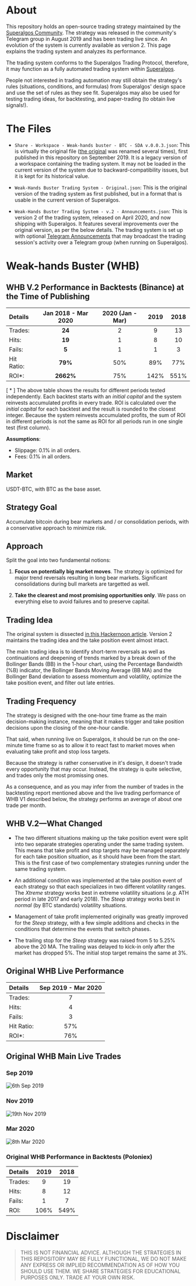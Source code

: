 # About
This repository holds an open-source trading strategy maintained by the [Superalgos Community](https://t.me/superalgoscommunity). The strategy was released in the community's Telegram group in August 2019 and has been trading live since. An evolution of the system is currently available as version 2. This page explains the trading system and analyzes its performance.

The trading system conforms to the Superalgos Trading Protocol, therefore, it may function as a fully automated trading system within [Superalgos](https://superalgos.org). 

People not interested in trading automation may still obtain the strategy's rules (situations, conditions, and formulas) from Superalgos' design space and use the set of rules as they see fit. Superalgos may also be used for testing trading ideas, for backtesting, and paper-trading (to obtain live signals!).

# The Files

* ```Share - Workspace - Weak-hands buster - BTC - SDA v.0.0.3.json```: This is virtually the original file ([the original](https://github.com/Superalgos/Strategy-BTC-WeakHandsBuster/blob/8f1879adb9be491fa28f34b58344d5223f4cdf3e/Share%20-%20Workspace%20-%20Weak-hands%20buster%20-%20BTC%20-%201hr.json) was renamed several times), first published in this repository on September 2019. It is a legacy version of a workspace containing the trading system. It may not be loaded in the current version of the system due to backward-compatibility issues, but it is kept for its historical value.

* ```Weak-Hands Buster Trading System - Original.json```: This is the original version of the trading system as first published, but in a format that is usable in the current version of Superalgos.

* ```Weak-Hands Buster Trading System - v.2 - Announcements.json```: This is version 2 of the trading system, released on April 2020, and now shipping with Superalgos. It features several improvements over the original version, as per the below details. The trading system is set up with optional [Telegram Announcements](https://docs.superalgos.org/suite-telegram-announcements.html) that may broadcast the trading session's activity over a Telegram group (when running on Superalgos).


# Weak-hands Buster (WHB)

## WHB V.2 Performance in Backtests (Binance) at the Time of Publishing

| Details | Jan 2018 - Mar 2020 | 2020 (Jan - Mar) | 2019 | 2018 | 
| :--- | :---: | :---: | :---: | :---: |
| Trades: | **24** | 2 | 9 | 13 |
| Hits: | **19** | 1 | 8 | 10 |
| Fails: | **5** | 1 | 1 | 3 |
|Hit Ratio: | **79%** | 50% | 89% | 77% |
| ROI*: | **2662%** | 75% | 142% | 551% |

[ * ] The above table shows the results for different periods tested independently. Each backtest starts with an *initial capital* and the system reinvests accumulated profits in every trade. ROI is calculated over the *initial capital* for each backtest and the result is rounded to the closest integer. Because the system reinvests accumulated profits, the sum of ROI in different periods is not the same as ROI for all periods run in one single test (first column).

**Assumptions**:

* Slippage: 0.1% in all orders.
* Fees: 0.1% in all orders.

## Market

USDT-BTC, with BTC as the base asset.

## Strategy Goal

Accumulate bitcoin during bear markets and / or consolidation periods, with a conservative approach to minimize risk.

## Approach

Split the goal into two fundamental notions:

1. **Focus on potentially big market moves**. The strategy is optimized for major trend reversals resulting in long bear markets. Significant consolidations during bull markets are targetted as well.

2. **Take the clearest and most promising opportunities only**. We pass on everything else to avoid failures and to preserve capital.

## Trading Idea

The original system is dissected [in this Hackernoon article](https://hackernoon.com/how-to-increase-your-bitcoin-holdings-in-a-bear-market-part-1-kjwp2gwu). Version 2 maintains the trading idea and the take position event almost intact. 

The main trading idea is to identify short-term reversals as well as continuations and deepening of trends marked by a break down of the Bollinger Bands (BB) in the 1-hour chart, using the Percentage Bandwidth (%B) indicator, the Bollinger Bands Moving Average (BB MA) and the Bollinger Band deviation to assess momentum and volatility, optimize the take position event, and filter out late entries.

## Trading Frequency

The strategy is designed with the one-hour time frame as the main decision-making instance, meaning that it makes trigger and take position decisions upon the closing of the one-hour candle.

That said, when running live on Superalgos, it should be run on the one-minute time frame so as to allow it to react fast to market moves when evaluating take profit and stop loss targets.

Because the strategy is rather conservative in it's design, it doesn't trade every opportunity that may occur. Instead, the strategy is quite selective, and trades only the most promissing ones.

As a consequence, and as you may infer from the number of trades in the backtesting report mentioned above and the live trading performance of WHB V1 described below, the strategy performs an average of about one trade per month.

## WHB V.2&mdash;What Changed

* The two different situations making up the take position event were split into two separate strategies operating under the same trading system. This means that take profit and stop targets may be managed separately for each take position situation, as it should have been from the start. This is the first case of two complementary strategies running under the same trading system.

* An additional condition was implemented at the take position event of each strategy so that each specializes in two different volatility ranges. The *Xtreme* strategy works best in extreme volatility situations (*e.g.* ATH period in late 2017 and early 2018). The *Steep* strategy works best in *normal* (by BTC standards) volatility situations.

* Management of take profit implemented originally was greatly improved for the *Steep* strategy, with a few simple additions and checks in the conditions that determine the events that switch phases.

* The trailing stop for the *Steep* strategy was raised from 5 to 5.25% above the 20 MA. The trailing was delayed to kick-in only after the market has dropped 5%. The initial stop target remains the same at 3%.

## Original WHB Live Performance

| Details | Sep 2019 - Mar 2020 |
| :--- | :---: |
| Trades: | 7 |
| Hits: | 4 |
| Fails: | 3 |
| Hit Ratio: | 57% |
| ROI*: | 76% |

## Original WHB Main Live Trades

### Sep 2019

![6th Sep  2019](https://user-images.githubusercontent.com/13994516/79866577-43febb00-83dd-11ea-851a-398db2c4a60c.PNG)

### Nov 2019

![19th Nov  2019](https://user-images.githubusercontent.com/13994516/79866595-4d882300-83dd-11ea-9608-b57a342690e3.PNG)

### Mar 2020

![8th Mar  2020](https://user-images.githubusercontent.com/13994516/79866599-4eb95000-83dd-11ea-9c51-66ffd99b41bd.PNG)

### Original WHB Performance in Backtests (Poloniex)

| Details | 2019 | 2018 |
| :--- | :---: | :---: |
| Trades: | 9 | 19 |
| Hits: | 8 | 12 |
| Fails: | 1 | 7 |
| ROI: | 106% | 549% |

# Disclaimer

> THIS IS NOT FINANCIAL ADVICE. ALTHOUGH THE STRATEGIES IN THIS REPOSITORY MAY BE FULLY FUNCTIONAL, WE DO NOT MAKE ANY EXPRESS OR IMPLIED RECOMMENDATION AS OF HOW YOU SHOULD USE THEM. WE SHARE STRATEGIES FOR EDUCATIONAL PURPOSES ONLY. TRADE AT YOUR OWN RISK.
